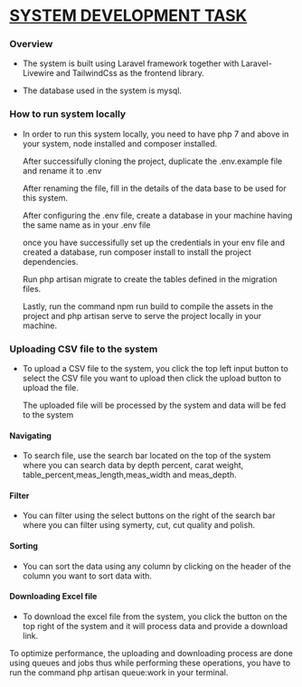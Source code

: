 <h1><u>SYSTEM DEVELOPMENT TASK</u></h1>
<h3> Overview </h3>
<ul>
    <li><p> The system is built using Laravel framework together with Laravel-Livewire and TailwindCss as the frontend library. </p></li>
    <li><p>The database used in the system is mysql.</p></li>
</ul>
<h3>
    How to run system locally
</h3>
<ul>
    <li>
        <p>
        In order to run this system locally, you need to have php 7 and above in your system, node installed and composer installed.
        </p>
        <p>After successifully cloning the project, duplicate the .env.example file and rename it to .env</p>
        <p>After renaming the file, fill in the details of the data base to be used for this system.</p>
        <p>After configuring the .env file, create a database in your machine having the same name as in your .env file</p>
        <p>once you have successifully set up the credentials in your env file and created a database, run composer install to install the project dependencies.</p>
        <p>Run php artisan migrate to create the tables defined in the migration files.</p>
        <p>Lastly, run the command npm run build to compile the assets in the project and php artisan serve to serve the project locally in your machine.</p>
    </li>
</ul>
<h3>
    Uploading CSV file to the system
</h3>
<ul>
    <li>
        <p>To upload a CSV file to the system, you click the top left input button to select the CSV file you want to upload then click the upload button to upload the file.
        </p>
        <p>
        The uploaded file will be processed by the system and data will be fed to the system
        </p>
    </li>
</ul>
<h4>Navigating</h4>
<ul>
    <li>
        <p>
          To search file, use the search bar located on the top of the system where you can search data by depth percent, carat weight, table_percent,meas_length,meas_width and meas_depth.
        </p>
    </li>
</ul>
<h4>Filter</h4>
<ul>
    <li>
        <p>
          You can filter using the select buttons on the right of the search bar where you can filter using symerty, cut, cut quality and polish.
        </p>
    </li>
</ul>
<h4>Sorting</h4>
<ul>
    <li>
        <p>
          You can sort the data using any column by clicking on the header of the column you want to sort data with.
        </p>
    </li>
</ul>
<h4>Downloading Excel file</h4>
<ul>
    <li>
        <p>
           To download the excel file from the system, you click the button on the top right of the system and it will process data and provide a download link.
        </p>
    </li>
</ul>
<p>
    To optimize performance, the uploading and downloading process are done using queues and jobs thus while performing these operations, you have to run the command php artisan queue:work in your terminal.
</p>
